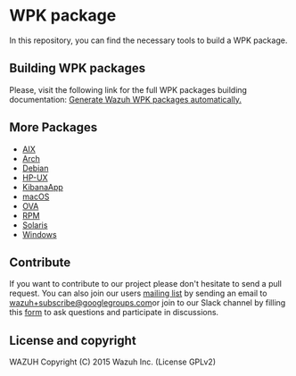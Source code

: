 # WPK package

In this repository, you can find the necessary tools to build a WPK package.

## Building WPK packages

Please, visit the following link for the full WPK packages building documentation: [Generate Wazuh WPK packages automatically.](https://documentation.wazuh.com/current/development/packaging/generate-wpk-package.html)

## More Packages

- [AIX](/aix/README.md)
- [Arch](/arch/README.md)
- [Debian](/debs/README.md)
- [HP-UX](/hp-ux/README.md)
- [KibanaApp](/wazuhapp/README.md)
- [macOS](/macos/README.md)
- [OVA](/ova/README.md)
- [RPM](/rpms/README.md)
- [Solaris](/solaris/README.md)
- [Windows](/windows/README.md)

## Contribute

If you want to contribute to our project please don't hesitate to send a pull request. You can also join our users [mailing list](https://groups.google.com/d/forum/wazuh) by sending an email to [wazuh+subscribe@googlegroups.com](mailto:wazuh+subscribe@googlegroups.com)or join to our Slack channel by filling this [form](https://wazuh.com/community/join-us-on-slack/) to ask questions and participate in discussions.

## License and copyright

WAZUH
Copyright (C) 2015 Wazuh Inc.  (License GPLv2)
